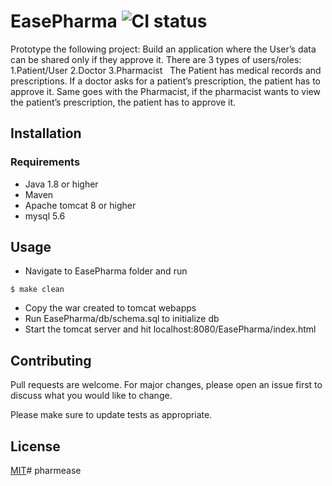 # EasePharma ![CI status](https://img.shields.io/badge/build-passing-brightgreen.svg)

Prototype the following project:
Build an application where the User’s data can be shared only if they approve it.
There are 3 types of users/roles:
 
1.Patient/User
2.Doctor
3.Pharmacist
 
The Patient has medical records and prescriptions. If a doctor asks for a patient’s prescription, the patient has to approve it. Same goes with the Pharmacist, if the pharmacist wants to view the patient’s prescription, the patient has to approve it.



## Installation

### Requirements
* Java 1.8 or higher
* Maven
* Apache tomcat 8 or higher
* mysql 5.6




## Usage

* Navigate to EasePharma folder and run

```
$ make clean
```
* Copy the war created to tomcat webapps
* Run EasePharma/db/schema.sql to initialize db
* Start the tomcat server and hit localhost:8080/EasePharma/index.html
## Contributing
Pull requests are welcome. For major changes, please open an issue first to discuss what you would like to change.

Please make sure to update tests as appropriate.

## License
[MIT](https://choosealicense.com/licenses/mit/)# pharmease
